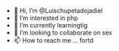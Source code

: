 - 👋 Hi, I’m @Luischupetadojadiel
- 👀 I’m interested in php
- 🌱 I’m currently learningtig
- 💞️ I’m looking to collaborate on sex
- 📫 How to reach me ...
fortd
<!---
Luischupetadojadiel/Luischupetadojadiel is a ✨ special ✨ repository because its `README.md` (this file) appears on your GitHub profile.
You can click the Preview link to take a look at your changes.
--->
